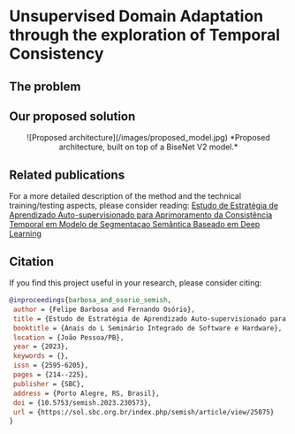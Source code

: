 # Unsupervised Domain Adaptation through the exploration of Temporal Consistency

## The problem


## Our proposed solution

<p align="center">
    ![Proposed architecture](/images/proposed_model.jpg)
    *Proposed architecture, built on top of a BiseNet V2 model.*
</p>


## Related publications

For a more detailed description of the method and the technical training/testing aspects, please consider reading: 
[Estudo de Estratégia de Aprendizado Auto-supervisionado para Aprimoramento da Consistência Temporal em Modelo de Segmentaçao Semântica Baseado em Deep Learning](https://doi.org/10.5753/semish.2023.230573)

## Citation

If you find this project useful in your research, please consider citing:

```bibtex
@inproceedings{barbosa_and_osorio_semish,
 author = {Felipe Barbosa and Fernando Osório},
 title = {Estudo de Estratégia de Aprendizado Auto-supervisionado para Aprimoramento da Consistência Temporal em Modelo de Segmentação Semântica Baseado em Deep Learning},
 booktitle = {Anais do L Seminário Integrado de Software e Hardware},
 location = {João Pessoa/PB},
 year = {2023},
 keywords = {},
 issn = {2595-6205},
 pages = {214--225},
 publisher = {SBC},
 address = {Porto Alegre, RS, Brasil},
 doi = {10.5753/semish.2023.230573},
 url = {https://sol.sbc.org.br/index.php/semish/article/view/25075}
}
```